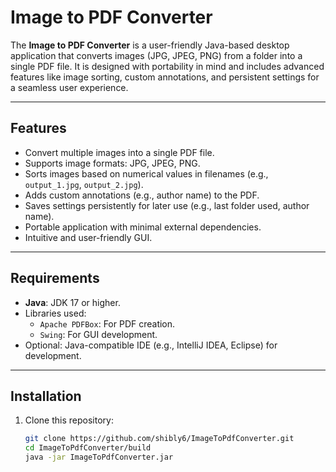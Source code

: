 # Image to PDF Converter

The **Image to PDF Converter** is a user-friendly Java-based desktop application that converts images (JPG, JPEG, PNG) from a folder into a single PDF file. It is designed with portability in mind and includes advanced features like image sorting, custom annotations, and persistent settings for a seamless user experience.

---

## Features

- Convert multiple images into a single PDF file.
- Supports image formats: JPG, JPEG, PNG.
- Sorts images based on numerical values in filenames (e.g., `output_1.jpg`, `output_2.jpg`).
- Adds custom annotations (e.g., author name) to the PDF.
- Saves settings persistently for later use (e.g., last folder used, author name).
- Portable application with minimal external dependencies.
- Intuitive and user-friendly GUI.

---

## Requirements

- **Java**: JDK 17 or higher.
- Libraries used:
  - `Apache PDFBox`: For PDF creation.
  - `Swing`: For GUI development.
- Optional: Java-compatible IDE (e.g., IntelliJ IDEA, Eclipse) for development.

---

## Installation

1. Clone this repository:
   ```bash
   git clone https://github.com/shibly6/ImageToPdfConverter.git
   cd ImageToPdfConverter/build
   java -jar ImageToPdfConverter.jar
   
